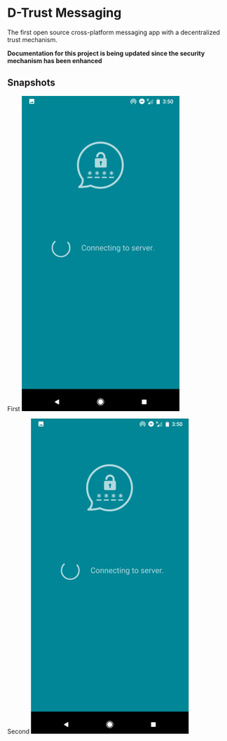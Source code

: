 # D-Trust Messaging
The first open source cross-platform messaging app with a decentralized trust mechanism.

**Documentation for this project is being updated since the security mechanism has been enhanced**

## Snapshots
First
![](d_trust_images/1_loading_screen.png)

Second
![](d_trust_images/1_loading_screen.png)
